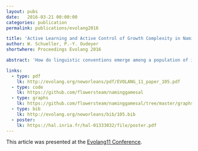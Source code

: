 ```yaml
---
layout: pubs
date:   2016-03-21 00:00:00
categories: publication
permalink: publications/evolang2016

title: 'Active Learning and Active Control of Growth Complexity in Naming Games: Hearer s Choice'
author: W. Schueller, P.-Y. Oudeyer
shortwhere: Proceedings Evolang 2016

abstract: 'How do linguistic conventions emerge among a population of individuals? A shared lexicon can self-organize at this level through local interactions between individuals, as this has been modelled in the Naming Games computational framework. However, the dynamics of the convergence process towards this shared convention can differ a lot, depending on the interaction scenario. Infants, who acquire social conventions really fast, control actively the complexity of what they learn, often following a developmental pathway. Adults also adapt the complexity of their linguistic input when speaking to language beginners. We show here that such active learning mechanism can improve considerably the speed of language formation in Naming Game models. We compare two scenarios for the interactions: the speaker exherts an active control, or the hearer does. The second scenario shows faster dynamics, with more robustness.'

links:
  - type: pdf
    lk: http://evolang.org/neworleans/pdf/EVOLANG_11_paper_105.pdf
  - type: code
    lk: https://github.com/flowersteam/naminggamesal
  - type: graphs
    lk: https://github.com/flowersteam/naminggamesal/tree/master/graphs_evolang
  - type: bib
    lk: http://evolang.org/neworleans/bib/105.bib
  - poster:
    lk: https://hal.inria.fr/hal-01333032/file/poster.pdf
---
```



This article was presented at the [Evolang11 Conference][evolang11].

[evolang11]: http://evolang.org/neworleans
